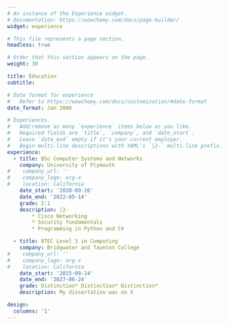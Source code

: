 ```yaml
---
# An instance of the Experience widget.
# Documentation: https://wowchemy.com/docs/page-builder/
widget: experience

# This file represents a page section.
headless: true

# Order that this section appears on the page.
weight: 30

title: Education
subtitle:

# Date format for experience
#   Refer to https://wowchemy.com/docs/customization/#date-format
date_format: Jan 2006

# Experiences.
#   Add/remove as many `experience` items below as you like.
#   Required fields are `title`, `company`, and `date_start`.
#   Leave `date_end` empty if it's your current employer.
#   Begin multi-line descriptions with YAML's `|2-` multi-line prefix.
experience:
  - title: BSc Computer Systems and Networks
    company: University of Plymouth
#    company_url: ''
#    company_logo: org-x
#    location: California
    date_start: '2020-09-26'
    date_end: '2022-05-14'
    grade: 2:1
    description: |2-
        * Cisco Networking
        * Security fundamentals
        * Programming in Python and C#

  - title: BTEC Level 3 in Computing
    company: Bridgwater and Taunton College
#    company_url: ''
#    company_logo: org-x
#    location: California
    date_start: '2015-09-14'
    date_end: '2027-06-24'
    grade: Distinction* Distinction* Distinction*
    description: My dissertation was on X

design:
  columns: '1'
---
```

